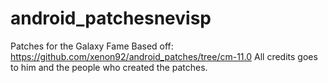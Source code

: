 android_patchesnevisp
=====================

Patches for the Galaxy Fame
Based off:
https://github.com/xenon92/android_patches/tree/cm-11.0
All credits goes to him and the people who created the patches.
